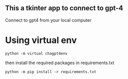 ## This a tkinter app to connect to gpt-4
Connect to gpt4 from your local computer
# Using virtual env
```
python -m virtual chagpt4env
```
then install the required packages in requirements.txt

```
python -m pip install -r requirements.txt

```
